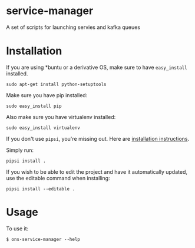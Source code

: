 # service-manager

A set of scripts for launching servies and kafka queues 


# Installation

If you are using *buntu or a derivative OS, make sure to have `easy_install` installed. 

    sudo apt-get install python-setuptools

Make sure you have pip installed:

    sudo easy_install pip
    
Also make sure you have virtualenv installed:

    sudo easy_install virtualenv

If you don't use `pipsi`, you're missing out.
Here are [installation instructions](https://github.com/mitsuhiko/pipsi#readme).

Simply run:

    pipsi install .

If you wish to be able to edit the project and have it automatically updated, use the editable command when installing:

    pipsi install --editable .

# Usage

To use it:

    $ ons-service-manager --help

